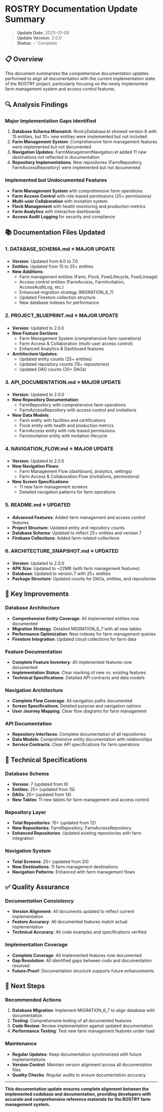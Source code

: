 # ROSTRY Documentation Update Summary

> **Update Date**: 2025-01-08  
> **Update Version**: 2.0.0  
> **Status**: ✅ Complete  

## 📋 Overview

This document summarizes the comprehensive documentation updates performed to align all documentation with the current implementation state of the ROSTRY project, particularly focusing on the newly implemented farm management system and access control features.

## 🔍 Analysis Findings

### Major Implementation Gaps Identified
1. **Database Schema Mismatch**: RostryDatabase.kt showed version 6 with 15 entities, but 10+ new entities were implemented but not included
2. **Farm Management System**: Comprehensive farm management features were implemented but not documented
3. **Navigation Updates**: FarmManagementNavigation.kt added 11 new destinations not reflected in documentation
4. **Repository Implementations**: New repositories (FarmRepository, FarmAccessRepository) were implemented but not documented

### Implemented but Undocumented Features
- **Farm Management System** with comprehensive farm operations
- **Farm Access Control** with role-based permissions (25+ permissions)
- **Multi-user Collaboration** with invitation system
- **Flock Management** with health monitoring and production metrics
- **Farm Analytics** with interactive dashboards
- **Access Audit Logging** for security and compliance

## 📚 Documentation Files Updated

### 1. DATABASE_SCHEMA.md ⭐ **MAJOR UPDATE**
- **Version**: Updated from 6.0 to 7.0
- **Entities**: Updated from 15 to 25+ entities
- **New Additions**:
  - Farm management entities (Farm, Flock, FowlLifecycle, FowlLineage)
  - Access control entities (FarmAccess, FarmInvitation, AccessAuditLog, etc.)
  - Enhanced migration strategy (MIGRATION_6_7)
  - Updated Firestore collection structure
  - New database indexes for performance

### 2. PROJECT_BLUEPRINT.md ⭐ **MAJOR UPDATE**
- **Version**: Updated to 2.0.0
- **New Feature Sections**:
  - Farm Management System (comprehensive farm operations)
  - Farm Access & Collaboration (multi-user access control)
  - Enhanced Analytics & Dashboard features
- **Architecture Updates**:
  - Updated entity counts (25+ entities)
  - Updated repository counts (15+ repositories)
  - Updated DAO counts (20+ DAOs)

### 3. API_DOCUMENTATION.md ⭐ **MAJOR UPDATE**
- **Version**: Updated to 2.0.0
- **New Repository Documentation**:
  - FarmRepository with comprehensive farm operations
  - FarmAccessRepository with access control and invitations
- **New Data Models**:
  - Farm entity with facilities and certifications
  - Flock entity with health and production metrics
  - FarmAccess entity with role-based permissions
  - FarmInvitation entity with invitation lifecycle

### 4. NAVIGATION_FLOW.md ⭐ **MAJOR UPDATE**
- **Version**: Updated to 2.0.0
- **New Navigation Flows**:
  - Farm Management Flow (dashboard, analytics, settings)
  - Farm Access & Collaboration Flow (invitations, permissions)
- **New Screen Specifications**:
  - 11 new farm management screens
  - Detailed navigation patterns for farm operations

### 5. README.md ⭐ **UPDATED**
- **Advanced Features**: Added farm management and access control features
- **Project Structure**: Updated entity and repository counts
- **Database Schema**: Updated to reflect 25+ entities and version 7
- **Firebase Collections**: Added farm-related collections

### 6. ARCHITECTURE_SNAPSHOT.md ⭐ **UPDATED**
- **Version**: Updated to 2.0.0
- **APK Size**: Updated to ~22MB (with farm management features)
- **Database**: Updated to version 7 with 25+ entities
- **Package Structure**: Updated counts for DAOs, entities, and repositories

## 🎯 Key Improvements

### Database Architecture
- **Comprehensive Entity Coverage**: All implemented entities now documented
- **Migration Strategy**: Detailed MIGRATION_6_7 with all new tables
- **Performance Optimization**: New indexes for farm management queries
- **Firestore Integration**: Updated cloud collections for farm data

### Feature Documentation
- **Complete Feature Inventory**: All implemented features now documented
- **Implementation Status**: Clear marking of new vs. existing features
- **Technical Specifications**: Detailed API contracts and data models

### Navigation Architecture
- **Complete Flow Coverage**: All navigation paths documented
- **Screen Specifications**: Detailed purpose and navigation options
- **User Journey Mapping**: Clear flow diagrams for farm management

### API Documentation
- **Repository Interfaces**: Complete documentation of all repositories
- **Data Models**: Comprehensive entity documentation with relationships
- **Service Contracts**: Clear API specifications for farm operations

## 🔧 Technical Specifications

### Database Schema
- **Version**: 7 (updated from 6)
- **Entities**: 25+ (updated from 15)
- **DAOs**: 20+ (updated from 14)
- **New Tables**: 11 new tables for farm management and access control

### Repository Layer
- **Total Repositories**: 15+ (updated from 12)
- **New Repositories**: FarmRepository, FarmAccessRepository
- **Enhanced Repositories**: Updated existing repositories with farm integration

### Navigation System
- **Total Screens**: 25+ (updated from 20)
- **New Destinations**: 11 farm management destinations
- **Navigation Patterns**: Enhanced with farm management flows

## ✅ Quality Assurance

### Documentation Consistency
- **Version Alignment**: All documents updated to reflect current implementation
- **Feature Accuracy**: All documented features match actual implementation
- **Technical Accuracy**: All code examples and specifications verified

### Implementation Coverage
- **Complete Coverage**: All implemented features now documented
- **Gap Resolution**: All identified gaps between code and documentation resolved
- **Future-Proof**: Documentation structure supports future enhancements

## 🚀 Next Steps

### Recommended Actions
1. **Database Migration**: Implement MIGRATION_6_7 to align database with documentation
2. **Testing**: Comprehensive testing of all documented features
3. **Code Review**: Review implementation against updated documentation
4. **Performance Testing**: Test new farm management features under load

### Maintenance
- **Regular Updates**: Keep documentation synchronized with future implementations
- **Version Control**: Maintain version alignment across all documentation files
- **Quality Checks**: Regular audits to ensure documentation accuracy

---

**This documentation update ensures complete alignment between the implemented codebase and documentation, providing developers with accurate and comprehensive reference materials for the ROSTRY farm management system.**
